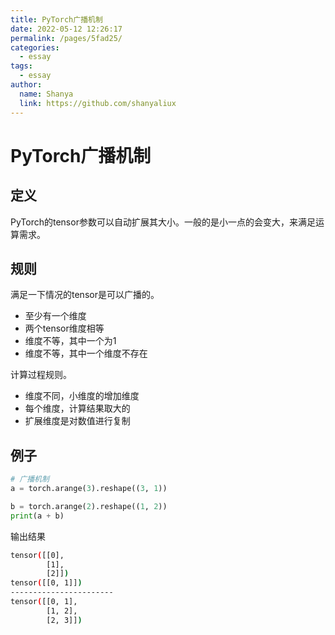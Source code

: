 ```yaml
---
title: PyTorch广播机制
date: 2022-05-12 12:26:17
permalink: /pages/5fad25/
categories:
  - essay
tags:
  - essay
author: 
  name: Shanya
  link: https://github.com/shanyaliux
---
```

# PyTorch广播机制

## 定义

PyTorch的tensor参数可以自动扩展其大小。一般的是小一点的会变大，来满足运算需求。

## 规则

满足一下情况的tensor是可以广播的。

- 至少有一个维度
- 两个tensor维度相等
- 维度不等，其中一个为1
- 维度不等，其中一个维度不存在

计算过程规则。

- 维度不同，小维度的增加维度
- 每个维度，计算结果取大的
- 扩展维度是对数值进行复制

## 例子

```python
# 广播机制
a = torch.arange(3).reshape((3, 1))

b = torch.arange(2).reshape((1, 2))
print(a + b)
```

输出结果

```bash
tensor([[0],
        [1],
        [2]])
tensor([[0, 1]])
-----------------------
tensor([[0, 1],
        [1, 2],
        [2, 3]])
```

